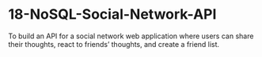 # 18-NoSQL-Social-Network-API
To build an API for a social network web application where users can share their thoughts, react to friends’ thoughts, and create a friend list.
